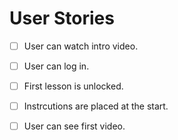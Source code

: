 # User Stories

* [ ] User can watch intro video.
* [ ] User can log in.
* [ ] First lesson is unlocked.
* [ ] Instrcutions are placed at the start.
* [ ] User can see first video.

